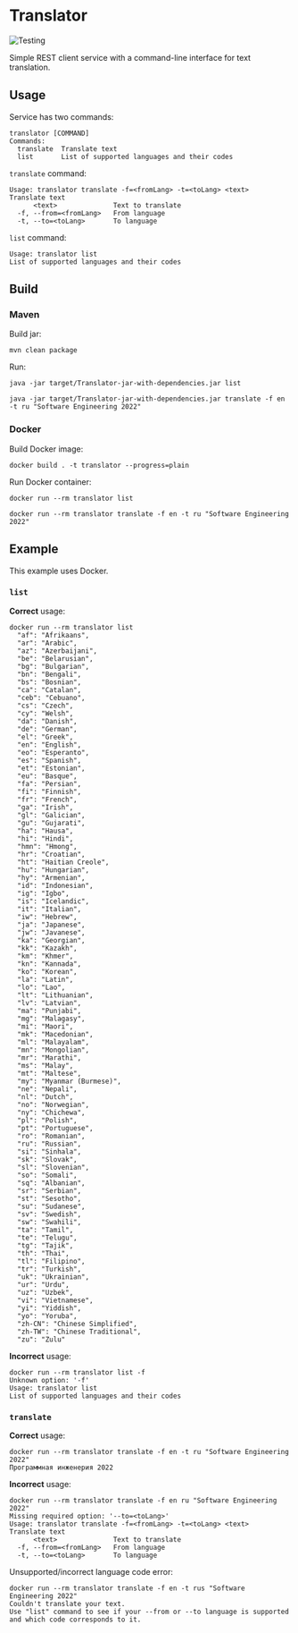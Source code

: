 # Translator

![Testing](https://github.com/Artyom-IWT/Translator/actions/workflows/maven.yml/badge.svg?branch=main)

Simple REST client service with a command-line interface for text translation.

## Usage

Service has two commands:

```
translator [COMMAND]
Commands:
  translate  Translate text
  list       List of supported languages and their codes
```

`translate` command:

```
Usage: translator translate -f=<fromLang> -t=<toLang> <text>
Translate text
      <text>              Text to translate
  -f, --from=<fromLang>   From language
  -t, --to=<toLang>       To language
```

`list` command:

```
Usage: translator list
List of supported languages and their codes
```

## Build

### Maven

Build jar:

```
mvn clean package
```

Run:

```
java -jar target/Translator-jar-with-dependencies.jar list

java -jar target/Translator-jar-with-dependencies.jar translate -f en -t ru "Software Engineering 2022"
```

### Docker

Build Docker image:

```
docker build . -t translator --progress=plain
```

Run Docker container:

```
docker run --rm translator list

docker run --rm translator translate -f en -t ru "Software Engineering 2022"
```

## Example

This example uses Docker.

### `list`

**Correct** usage:

```
docker run --rm translator list
  "af": "Afrikaans", 
  "ar": "Arabic",
  "az": "Azerbaijani",
  "be": "Belarusian",
  "bg": "Bulgarian", 
  "bn": "Bengali",
  "bs": "Bosnian",
  "ca": "Catalan",
  "ceb": "Cebuano",
  "cs": "Czech",
  "cy": "Welsh",
  "da": "Danish",
  "de": "German",
  "el": "Greek",
  "en": "English",
  "eo": "Esperanto",
  "es": "Spanish",
  "et": "Estonian",
  "eu": "Basque",
  "fa": "Persian",
  "fi": "Finnish",
  "fr": "French",
  "ga": "Irish",
  "gl": "Galician",
  "gu": "Gujarati",
  "ha": "Hausa",
  "hi": "Hindi",
  "hmn": "Hmong",
  "hr": "Croatian",
  "ht": "Haitian Creole",
  "hu": "Hungarian",
  "hy": "Armenian",
  "id": "Indonesian",
  "ig": "Igbo",
  "is": "Icelandic",
  "it": "Italian",
  "iw": "Hebrew",
  "ja": "Japanese",
  "jw": "Javanese",
  "ka": "Georgian",
  "kk": "Kazakh",
  "km": "Khmer",
  "kn": "Kannada",
  "ko": "Korean",
  "la": "Latin",
  "lo": "Lao",
  "lt": "Lithuanian",
  "lv": "Latvian",
  "ma": "Punjabi",
  "mg": "Malagasy",
  "mi": "Maori",
  "mk": "Macedonian",
  "ml": "Malayalam",
  "mn": "Mongolian",
  "mr": "Marathi",
  "ms": "Malay",
  "mt": "Maltese",
  "my": "Myanmar (Burmese)",
  "ne": "Nepali",
  "nl": "Dutch",
  "no": "Norwegian",
  "ny": "Chichewa",
  "pl": "Polish",
  "pt": "Portuguese",
  "ro": "Romanian",
  "ru": "Russian",
  "si": "Sinhala",
  "sk": "Slovak",
  "sl": "Slovenian",
  "so": "Somali",
  "sq": "Albanian",
  "sr": "Serbian",
  "st": "Sesotho",
  "su": "Sudanese",
  "sv": "Swedish",
  "sw": "Swahili",
  "ta": "Tamil",
  "te": "Telugu",
  "tg": "Tajik",
  "th": "Thai",
  "tl": "Filipino",
  "tr": "Turkish",
  "uk": "Ukrainian",
  "ur": "Urdu",
  "uz": "Uzbek",
  "vi": "Vietnamese",
  "yi": "Yiddish",
  "yo": "Yoruba",
  "zh-CN": "Chinese Simplified",
  "zh-TW": "Chinese Traditional",
  "zu": "Zulu"
```

**Incorrect** usage:

```
docker run --rm translator list -f
Unknown option: '-f'
Usage: translator list
List of supported languages and their codes
```


### `translate`

**Correct** usage:

```
docker run --rm translator translate -f en -t ru "Software Engineering 2022"
Программная инженерия 2022
```

**Incorrect** usage:
```
docker run --rm translator translate -f en ru "Software Engineering 2022" 
Missing required option: '--to=<toLang>'
Usage: translator translate -f=<fromLang> -t=<toLang> <text>
Translate text
      <text>              Text to translate
  -f, --from=<fromLang>   From language
  -t, --to=<toLang>       To language
```

Unsupported/incorrect language code error:

```
docker run --rm translator translate -f en -t rus "Software Engineering 2022"
Couldn't translate your text.
Use "list" command to see if your --from or --to language is supported and which code corresponds to it.
```